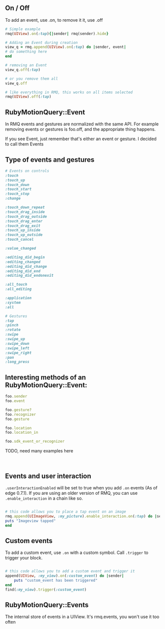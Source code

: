 ## On / Off

To add an event, use .on, to remove it it, use .off

```ruby
# Simple example
rmq(UIView).on(:tap){|sender| rmq(sender).hide}

# Adding an Event during creation
view_q = rmq.append(UIView).on(:tap) do |sender, event|
# do something here
end

# removing an Event
view_q.off(:tap)

# or you remove them all
view_q.off

# like everything in RMQ, this works on all items selected
rmq(UIView).off(:tap)
```

## RubyMotionQuery::Event

In RMQ events and gestures are normalized with the same API. For example removing events or gestures is foo.off, and the appropriate thing happens.

If you see Event, just remember that's either an event or gesture. I decided to call them Events

## Type of events and gestures

```ruby
# Events on controls
:touch
:touch_up
:touch_down
:touch_start
:touch_stop
:change

:touch_down_repeat
:touch_drag_inside
:touch_drag_outside
:touch_drag_enter
:touch_drag_exit
:touch_up_inside
:touch_up_outside
:touch_cancel

:value_changed

:editing_did_begin
:editing_changed
:editing_did_change
:editing_did_end
:editing_did_endonexit

:all_touch
:all_editing

:application
:system
:all

# Gestures
:tap
:pinch
:rotate
:swipe
:swipe_up
:swipe_down
:swipe_left
:swipe_right
:pan
:long_press
```

## Interesting methods of an RubyMotionQuery::Event:
```ruby
foo.sender
foo.event

foo.gesture?
foo.recognizer
foo.gesture

foo.location
foo.location_in

foo.sdk_event_or_recognizer
```

TODO, need many examples here

&nbsp;

## Events and user interaction

`.userInteractionEnabled` will be set to true when you add `.on` events (As of edge 0.7.1).  If you are using an older version of RMQ, you can use `.enable_interaction` in a chain like so.

```ruby

# this code allows you to place a tap event on an image
rmq.append(UIImageView, :my_picture).enable_interaction.on(:tap) do |sender|
puts "Imageview tapped"
end

```

## Custom events

To add a custom event, use `.on` with a custom symbol. Call `.trigger` to trigger your block.

```ruby

# this code allows you to add a custom event and trigger it
append(UIView, :my_view).on(:custom_event) do |sender|
    puts "custom_event has been triggered"
end
find(:my_view).trigger(:custom_event)
```

## RubyMotionQuery::Events

The internal store of events in a UIView. It's rmq.events, you won't use it too often
